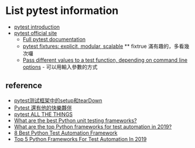 # List pytest information
  * [pytest introduction](https://pythontesting.net/framework/pytest/pytest-introduction/)
  * [pytest official site](https://docs.pytest.org/en/latest/)
    * [Full pytest documentation](https://docs.pytest.org/en/latest/contents.html)
    * [pytest fixtures: explicit, modular, scalable](https://docs.pytest.org/en/latest/fixture.html) ** fixtrue 滿有趣的，多看幾次囉
    * [Pass different values to a test function, depending on command line options](https://docs.pytest.org/en/latest/example/simple.html) - 可以用輸入參數的方式

## reference
  * [pytest测试框架中的setup和tearDown](https://python012.github.io/2018/05/08/pytest%E6%B5%8B%E8%AF%95%E6%A1%86%E6%9E%B6%E4%B8%AD%E7%9A%84setup%E5%92%8CtearDown/)
  * [Pytest 還有他的快樂夥伴](https://www.slideshare.net/excusemejoe/pytest-and-friends)
  * [pytest ALL THE THINGS](https://www.slideshare.net/VincentBernat/pytest-all-the-things)
  * [What are the best Python unit testing frameworks?](https://www.slant.co/topics/2621/~best-python-unit-testing-frameworks)
  * [What are the top Python frameworks for test automation in 2019?](https://www.quora.com/What-are-the-top-Python-frameworks-for-test-automation-in-2019)
  * [8 Best Python Test Automation Framework](https://www.testbytes.net/blog/python-test-automation-framework/)
  * [Top 5 Python Frameworks For Test Automation In 2019](https://dzone.com/articles/top-5-python-frameworks-for-test-automation-in-201)


